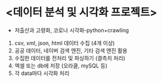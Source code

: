 # <데이터 분석 및 시각화 프로젝트>
- 저출산과 고령화, 코로나 시각화-python+crawling
1. csv, xml, json, html 데이터 수집 (4개 이상)
2. 공공 데이터, 네이버 검색 엔진, 기타 검색 엔진 활용
3. 수집한 데이터를 전처리 및 파싱하기 (결측치 처리)
4. 엑셀 또는 db에 저장 (오라클, mySQL 등)
5. 각 data마다 시각화 처리
